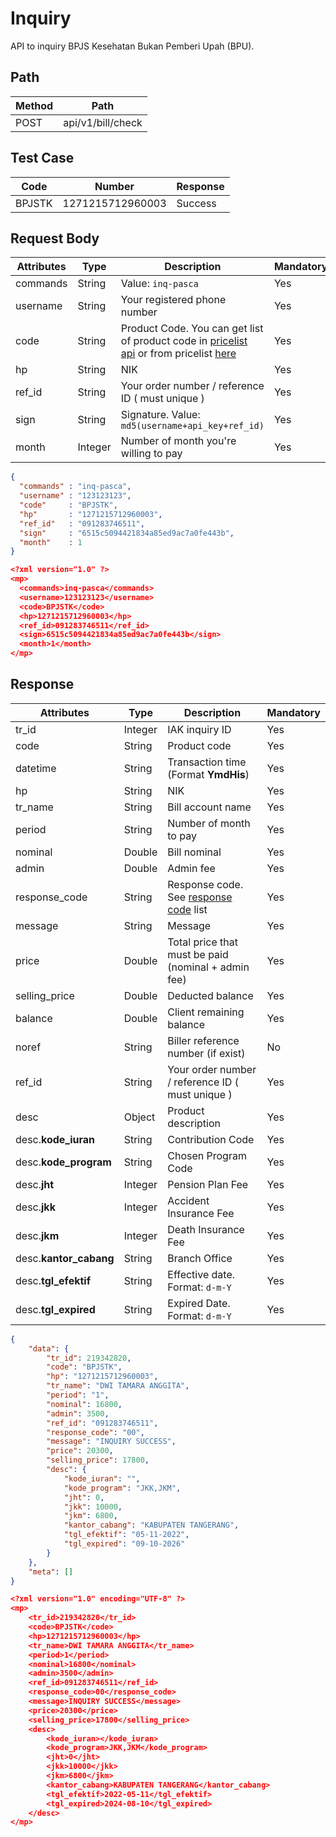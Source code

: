 # Inquiry

API to inquiry BPJS Kesehatan Bukan Pemberi Upah (BPU).

## Path

Method | Path
---------|----------
POST | api/v1/bill/check

## Test Case

Code | Number | Response
---------|----------|---------
BPJSTK | 1271215712960003 | Success

## Request Body

<!-- title: Request Attributes -->
Attributes | Type | Description | Mandatory
---------|----------|---------|----------
commands | String | Value: `inq-pasca` | Yes
username | String | Your registered phone number | Yes
code | String | Product Code. You can get list of product code in [pricelist api](../../../price-list.md) or from pricelist [here](https://iak.id/webapp/pricelist) | Yes
hp | String | NIK | Yes
ref_id | String | Your order number / reference ID ( must unique ) | Yes
sign | String | Signature. Value: `md5(username+api_key+ref_id)` | Yes
month | Integer | Number of month you're willing to pay | Yes

<!--
type: tab
title: JSON
-->

```json
{
  "commands" : "inq-pasca",
  "username" : "123123123",
  "code"     : "BPJSTK",
  "hp"       : "1271215712960003",
  "ref_id"   : "091283746511",
  "sign"     : "6515c5094421834a85ed9ac7a0fe443b",
  "month"    : 1
}
```

<!--
type: tab
title: XML
-->

```json
<?xml version="1.0" ?>
<mp>
  <commands>inq-pasca</commands>
  <username>123123123</username>
  <code>BPJSTK</code>
  <hp>1271215712960003</hp>
  <ref_id>091283746511</ref_id>
  <sign>6515c5094421834a85ed9ac7a0fe443b</sign>
  <month>1</month>
</mp>
```
<!-- type: tab-end -->

## Response

<!-- title: Response Attributes -->
Attributes | Type | Description | Mandatory
---------|----------|---------|----------
tr_id | Integer | IAK inquiry ID | Yes
code | String | Product code | Yes
datetime | String | Transaction time (Format **YmdHis**) | Yes
hp | String | NIK | Yes
tr_name | String | Bill account name | Yes
period | String | Number of month to pay | Yes
nominal | Double | Bill nominal | Yes
admin | Double | Admin fee | Yes
response_code | String | Response code. See [response code](../../../../response-code.md) list | Yes
message | String | Message | Yes
price | Double | Total price that must be paid (nominal + admin fee) | Yes
selling_price | Double | Deducted balance | Yes
balance | Double | Client remaining balance | Yes
noref | String | Biller reference number (if exist) | No
ref_id | String | Your order number / reference ID ( must unique ) | Yes
desc | Object | Product description | Yes
desc.**kode_iuran** | String | 	Contribution Code | Yes
desc.**kode_program** | String | 	Chosen Program Code | Yes
desc.**jht** | Integer | 	Pension Plan Fee | Yes
desc.**jkk** | Integer | 	Accident Insurance Fee | Yes
desc.**jkm** | Integer | 	Death Insurance Fee | Yes
desc.**kantor_cabang** | String | 	Branch Office | Yes
desc.**tgl_efektif** | String | 	Effective date. Format: `d-m-Y` | Yes
desc.**tgl_expired** | String | 	Expired Date. Format: `d-m-Y` | Yes

<!--
type: tab
title: JSON
-->

```json
{
    "data": {
        "tr_id": 219342820,
        "code": "BPJSTK",
        "hp": "1271215712960003",
        "tr_name": "DWI TAMARA ANGGITA",
        "period": "1",
        "nominal": 16800,
        "admin": 3500,
        "ref_id": "091283746511",
        "response_code": "00",
        "message": "INQUIRY SUCCESS",
        "price": 20300,
        "selling_price": 17800,
        "desc": {
            "kode_iuran": "",
            "kode_program": "JKK,JKM",
            "jht": 0,
            "jkk": 10000,
            "jkm": 6800,
            "kantor_cabang": "KABUPATEN TANGERANG",
            "tgl_efektif": "05-11-2022",
            "tgl_expired": "09-10-2026"
        }
    },
    "meta": []
}
```

<!--
type: tab
title: XML
-->

```json
<?xml version="1.0" encoding="UTF-8" ?>
<mp>
    <tr_id>219342820</tr_id>
    <code>BPJSTK</code>
    <hp>1271215712960003</hp>
    <tr_name>DWI TAMARA ANGGITA</tr_name>
    <period>1</period>
    <nominal>16800</nominal>
    <admin>3500</admin>
    <ref_id>091283746511</ref_id>
    <response_code>00</response_code>
    <message>INQUIRY SUCCESS</message>
    <price>20300</price>
    <selling_price>17800</selling_price>
    <desc>
        <kode_iuran></kode_iuran>
        <kode_program>JKK,JKM</kode_program>
        <jht>0</jht>
        <jkk>10000</jkk>
        <jkm>6800</jkm>
        <kantor_cabang>KABUPATEN TANGERANG</kantor_cabang>
        <tgl_efektif>2022-05-11</tgl_efektif>
        <tgl_expired>2024-08-10</tgl_expired>
    </desc>
</mp>
```
<!-- type: tab-end -->